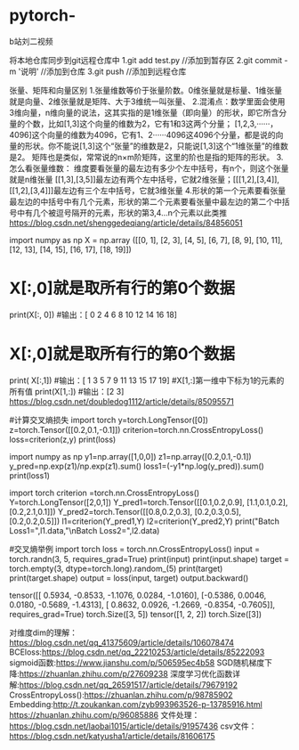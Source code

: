 # pytorch-
b站刘二视频

将本地仓库同步到git远程仓库中
1.git add test.py //添加到暂存区
2.git commit -m '说明' //添加到仓库
3.git push //添加到远程仓库

张量、矩阵和向量区别
1.张量维数等价于张量阶数。0维张量就是标量、1维张量就是向量、2维张量就是矩阵、大于3维统一叫张量、
2.混淆点：数学里面会使用3维向量，n维向量的说法，这其实指的是1维张量（即向量）的形状，即它所含分量的个数，比如[1,3]这个向量的维数为2，它有1和3这两个分量；
[1,2,3,······，4096]这个向量的维数为4096，它有1、2······4096这4096个分量，都是说的向量的形状。你不能说[1,3]这个“张量”的维数是2，只能说[1,3]这个“1维张量”的维数是2。
矩阵也是类似，常常说的n×m阶矩阵，这里的阶也是指的矩阵的形状。
3.怎么看张量维数：
维度要看张量的最左边有多少个左中括号，有n个，则这个张量就是n维张量
[[1,3],[3,5]]最左边有两个左中括号，它就2维张量；[[[1,2],[3,4]],[[1,2],[3,4]]]最左边有三个左中括号，它就3维张量
4.形状的第一个元素要看张量最左边的中括号中有几个元素，形状的第二个元素要看张量中最左边的第二个中括号中有几个被逗号隔开的元素，形状的第3,4…n个元素以此类推
https://blog.csdn.net/shenggedeqiang/article/details/84856051

import numpy as np
X = np.array ([[0, 1], [2, 3], [4, 5], [6, 7], [8, 9], [10, 11], [12, 13], [14, 15], [16, 17], [18, 19]])
# X[:,0]就是取所有行的第0个数据
print(X[:, 0])
#输出：[ 0  2  4  6  8 10 12 14 16 18]
# X[:,0]就是取所有行的第0个数据
print( X[:,1])
#输出：[ 1  3  5  7  9 11 13 15 17 19]
#X[1,:]第一维中下标为1的元素的所有值
print(X[1,:])
#输出：[2 3]
https://blog.csdn.net/doubledog1112/article/details/85095571

#计算交叉熵损失
import torch
y=torch.LongTensor([0])
z=torch.Tensor([[0.2,0.1,-0.1]])
criterion=torch.nn.CrossEntropyLoss()
loss=criterion(z,y)
print(loss)

import numpy as np
y1=np.array([1,0,0])
z1=np.array([0.2,0.1,-0.1])
y_pred=np.exp(z1)/np.exp(z1).sum()
loss1=(-y1*np.log(y_pred)).sum()
print(loss1)

import torch
criterion =torch.nn.CrossEntropyLoss()
Y=torch.LongTensor([2,0,1])
Y_pred1=torch.Tensor([[0.1,0.2,0.9],
                      [1.1,0.1,0.2],
                      [0.2,2.1,0.1]])
Y_pred2=torch.Tensor([[0.8,0.2,0.3],
                      [0.2,0.3,0.5],
                      [0.2,0.2,0.5]])
l1=criterion(Y_pred1,Y)
l2=criterion(Y_pred2,Y)
print("Batch Loss1=",l1.data,"\nBatch Loss2=",l2.data)


#交叉熵举例
import torch
loss = torch.nn.CrossEntropyLoss()
input = torch.randn(3, 5, requires_grad=True)
print(input)
print(input.shape)
target = torch.empty(3, dtype=torch.long).random_(5)
print(target)
print(target.shape)
output = loss(input, target)
output.backward()

tensor([[ 0.5934, -0.8533, -1.1076,  0.0284, -1.0160],
        [-0.5386,  0.0046,  0.0180, -0.5689, -1.4313],
        [ 0.8632,  0.0926, -1.2669, -0.8354, -0.7605]], requires_grad=True)
torch.Size([3, 5])
tensor([1, 2, 2])
torch.Size([3])


对维度dim的理解：https://blog.csdn.net/qq_41375609/article/details/106078474
BCEloss:https://blog.csdn.net/qq_22210253/article/details/85222093
sigmoid函数:https://www.jianshu.com/p/506595ec4b58
SGD随机梯度下降:https://zhuanlan.zhihu.com/p/27609238
深度学习优化函数详解:https://blog.csdn.net/qq_26591517/article/details/79679192
CrossEntropyLoss():https://zhuanlan.zhihu.com/p/98785902
Embedding:http://t.zoukankan.com/zyb993963526-p-13785916.html
        https://zhuanlan.zhihu.com/p/96085886
文件处理：https://blog.csdn.net/laobai1015/article/details/91957436
csv文件：https://blog.csdn.net/katyusha1/article/details/81606175

